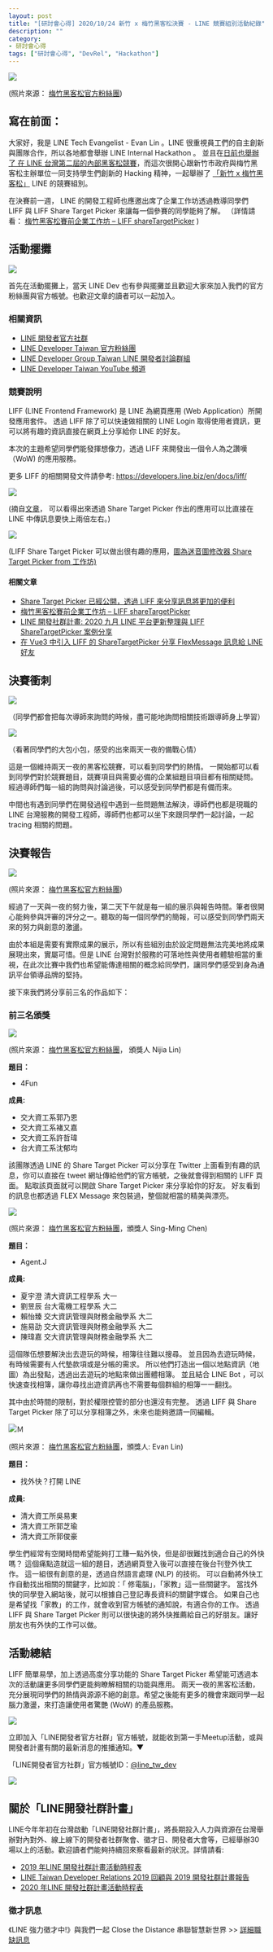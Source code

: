 ```yaml
---
layout: post
title: "[研討會心得] 2020/10/24 新竹 x 梅竹黑客松決賽 - LINE 競賽組別活動紀錄"
description: ""
category: 
- 研討會心得
tags: ["研討會心得", "DevRel", "Hackathon"]
---
```


![](../images/2020/1024_0.jpg)

(照片來源： [梅竹黑客松官方粉絲團](https://www.facebook.com/HackMeiChu))



## 寫在前面：

大家好，我是 LINE Tech Evangelist - Evan Lin 。LINE 很重視員工們的自主創新與團隊合作，所以各地都會舉辦 LINE Internal Hackathon 。 並且在[日前也舉辦了 在 LINE 台灣第二屆的內部黑客松競賽](https://engineering.linecorp.com/zh-hant/blog/line-taiwan-internal-hackathon-2020/)，而這次很開心跟新竹市政府與梅竹黑客松主辦單位一同支持學生們創新的 Hacking 精神，一起舉辦了 [「新竹 x 梅竹黑客松」](https://www.facebook.com/HackMeiChu) LINE 的競賽組別。

在決賽前一週， LINE 的開發工程師也應邀出席了企業工作坊透過教導同學們 LIFF 與 LIFF Share Target Picker 來讓每一個參賽的同學能夠了解。 （詳情請看： [梅竹黑客松賽前企業工作坊 – LIFF shareTargetPicker](https://engineering.linecorp.com/zh-hant/blog/meichu-liff-share-target-picker-workshop/) )



## 活動擺攤

![](../images/2020/1024_4.jpg)

首先在活動擺攤上，當天 LINE Dev 也有參與擺攤並且歡迎大家來加入我們的官方粉絲團與官方帳號。也歡迎文章的讀者可以一起加入。

### 相關資訊

- [LINE 開發者官方社群](https://lin.ee/s5RsZHo)
- [LINE Developer Taiwan 官方粉絲團](https://www.facebook.com/LINEDevelopersTW/)
- [LINE Developer Group Taiwan LINE 開發者討論群組](https://www.facebook.com/groups/linebot/)
- [LINE Developer Taiwan YouTube 頻道](https://www.youtube.com/channel/UCx1pKSdILDqvS_gcGM4OHPg)



### 競賽說明

<script async class="speakerdeck-embed" data-slide="6" data-id="29f68cae8f9d4a80adde4ebf5a5fca5e" data-ratio="1.77777777777778" src="//speakerdeck.com/assets/embed.js"></script>

LIFF (LINE Frontend Framework) 是 LINE 為網頁應用 (Web Application）所開發應用套件。 透過 LIFF 除了可以快速做相關的 LINE Login 取得使用者資訊，更可以將有趣的資訊直接在網頁上分享給你 LINE 的好友。

本次的主題希望同學們能發揮想像力，透過 LIFF 來開發出一個令人為之讚嘆（WoW) 的應用服務。

更多 LIFF 的相關開發文件請參考: https://developers.line.biz/en/docs/liff/

![](https://engineering.linecorp.com/wp-content/uploads/2020/03/stp2.gif)

(摘自[文章](https://engineering.linecorp.com/zh-hant/blog/liff-share-target-picker/)， 可以看得出來透過 Share Target Picker 作出的應用可以比直接在 LINE 中傳訊息要快上兩倍左右。)

![](https://nijialin.com/images/2020/target-picker-sample.PNG)

(LIFF Share Target Picker 可以做出很有趣的應用，[圖為迷音圖修改器 Share Target Picker from 工作坊)](https://engineering.linecorp.com/zh-hant/blog/meichu-liff-share-target-picker-workshop/)

#### 相關文章

- [Share Target Picker 已經公開，透過 LIFF 來分享訊息將更加的便利](https://engineering.linecorp.com/zh-hant/blog/liff-share-target-picker/)
- [梅竹黑客松賽前企業工作坊 – LIFF shareTargetPicker](https://engineering.linecorp.com/zh-hant/blog/meichu-liff-share-target-picker-workshop/)
- [LINE 開發社群計畫: 2020 九月 LINE 平台更新整理與 LIFF ShareTargetPicker 案例分享](https://engineering.linecorp.com/zh-hant/blog/line-api-platform-update-202009/)
- [在 Vue3 中引入 LIFF 的 ShareTargetPicker 分享 FlexMessage 訊息給 LINE 好友](https://engineering.linecorp.com/zh-hant/blog/how-to-use-liff-in-vue3/)



## 決賽衝刺

![](../images/2020/1024_3.jpg)

（同學們都會把每次導師來詢問的時候，盡可能地詢問相關技術跟導師身上學習）



![](../images/2020/1024_2.jpg)

（看著同學們的大包小包，感受的出來兩天一夜的備戰心情）

這是一個維持兩天一夜的黑客松競賽，可以看到同學們的熱情。 一開始都可以看到同學們對於競賽題目，競賽項目與需要必備的企業組題目項目都有相關疑問。 經過導師們每一組的詢問與討論過後，可以感受到同學們都是有備而來。

中間也有遇到同學們在開發過程中遇到一些問題無法解決，導師們也都是現職的 LINE 台灣服務的開發工程師，導師們也都可以坐下來跟同學們一起討論，一起 tracing 相關的問題。 



## 決賽報告

![](../images/2020/1025_1.jpg)

(照片來源： [梅竹黑客松官方粉絲團](https://www.facebook.com/HackMeiChu))

經過了一天與一夜的努力後，第二天下午就是每一組的展示與報告時間。筆者很開心能夠參與評審的評分之一。聽取的每一個同學們的簡報，可以感受到同學們兩天來的努力與創意的激盪。

由於本組是需要有實際成果的展示，所以有些組別由於設定問題無法完美地將成果展現出來，實屬可惜。但是 LINE 台灣對於服務的可落地性與使用者體驗相當的重視，在此次比賽中我們也希望能傳達相關的概念給同學們，讓同學們感受到身為通訊平台領導品牌的堅持。

接下來我們將分享前三名的作品如下：



### 前三名頒獎

![](../images/2020/1025_f_3.jpg)

(照片來源： [梅竹黑客松官方粉絲團](https://www.facebook.com/HackMeiChu)， 頒獎人 Nijia Lin)

**題目：**

-  4Fun

**成員:**

- 交大資工系郭乃恩
- 交大資工系褚又嘉
- 交大資工系許哲瑋
- 台大資工系沈郁均

該團隊透過 LINE 的 Share Target Picker 可以分享在 Twitter 上面看到有趣的訊息，你可以直接在 tweet 網址傳給他們的官方帳號，之後就會得到相關的 LIFF 頁面。 點取該頁面就可以開啟 Share Target Picker 來分享給你的好友。 好友看到的訊息也都透過 FLEX Message 來包裝過，整個就相當的精美與漂亮。



![](../images/2020/1025_f_2.jpg)

(照片來源： [梅竹黑客松官方粉絲團](https://www.facebook.com/HackMeiChu)，頒獎人 Sing-Ming Chen)

**題目：**

-  Agent.J

**成員:**

- 夏宇澄 清大資訊工程學系 大一
- 劉昱辰 台大電機工程學系 大二
- 賴怡臻 交大資訊管理與財務金融學系 大二
- 施易劭 交大資訊管理與財務金融學系 大二
- 陳瑋嘉 交大資訊管理與財務金融學系 大二

這個隊伍想要解決出去遊玩的時候，相簿往往難以搜尋。 並且因為去遊玩時候，有時候需要有人代墊款項或是分帳的需求。 所以他們打造出一個以地點資訊（地圖）為出發點，透過出去遊玩的地點來做出團體相簿。 並且結合 LINE Bot ，可以快速查找相簿，讓你尋找出遊資訊再也不需要每個群組的相簿一一翻找。

其中由於時間的限制，對於權限控管的部分也還沒有完整。 透過 LIFF 與 Share Target Picker 除了可以分享相簿之外，未來也能夠邀請一同編輯。



![Ｍ](../images/2020/1025_f_1.jpg)

(照片來源： [梅竹黑客松官方粉絲團](https://www.facebook.com/HackMeiChu)，頒獎人: Evan Lin)

**題目：**

-  找外快？打開 LINE

**成員:**

- 清大資工所吳易東
- 清大資工所郭芝瑜
- 清大資工所郭俊豪

學生們經常有空閑時間希望能夠打工賺一點外快，但是卻很難找到適合自己的外快嗎？ 這個痛點造就這一組的題目，透過網頁登入後可以直接在後台刊登外快工作。 這一組很有創意的是，透過自然語言處理 (NLP) 的技術。 可以自動將外快工作自動找出相關的關鍵字，比如說：「 修電腦」，「家教」這一些關鍵字。 當找外快的同學登入網站後，就可以根據自己登記專長資料的關鍵字媒合。
如果自己也是希望找「家教」的工作，就會收到官方帳號的通知說，有適合你的工作。
透過 LIFF 與 Share Target Picker 則可以很快速的將外快推薦給自己的好朋友。讓好朋友也有外快的工作可以做。 


## 活動總結

LIFF 簡單易學，加上透過高度分享功能的 Share Target Picker 希望能可透過本次的活動讓更多同學們更能夠瞭解相關的功能與應用。
兩天一夜的黑客松活動，充分展現同學們的熱情與源源不絕的創意。希望之後能有更多的機會來跟同學一起腦力激盪，來打造讓使用者驚艷 (WoW) 的產品服務。

![](../images/2020/1024_1.jpg)

立即加入「LINE開發者官方社群」官方帳號，就能收到第一手Meetup活動，或與開發者計畫有關的最新消息的推播通知。▼

「LINE開發者官方社群」官方帳號ID：[@line_tw_dev](https://lin.ee/s5RsZHo)

![](http://www.evanlin.com/images/2020/line-tw-dev-qr.png)

## 關於「LINE開發社群計畫」

LINE今年年初在台灣啟動「LINE開發社群計畫」，將長期投入人力與資源在台灣舉辦對內對外、線上線下的開發者社群聚會、徵才日、開發者大會等，已經舉辦30場以上的活動。歡迎讀者們能夠持續回來察看最新的狀況。詳情請看:

- [2019 年LINE 開發社群計畫活動時程表](https://engineering.linecorp.com/zh-hant/blog/line-taiwan-developer-relations-2019-plan/)
- [LINE Taiwan Developer Relations 2019 回顧與 2019 開發社群計畫報告](https://engineering.linecorp.com/zh-hant/blog/line-taiwan-developer-relations-2019/)
- [2020 年LINE 開發社群計畫活動時程表](https://engineering.linecorp.com/zh-hant/blog/2020-line-tw-devrel/)

### 徵才訊息
《LINE 強力徵才中!》與我們一起 Close the Distance 串聯智慧新世界 >> [詳細職缺訊息](https://career.linecorp.com/linecorp/career/list?classId=&locationCd=TW)
